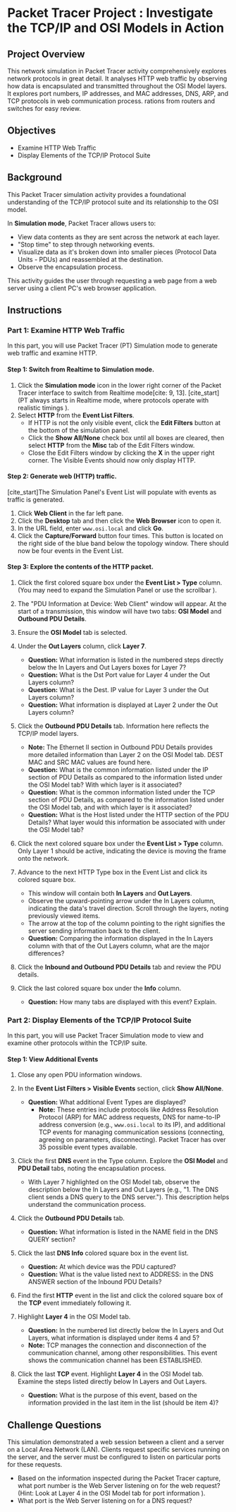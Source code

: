 # Packet Tracer Project : Investigate the TCP/IP and OSI Models in Action
## Project Overview
This network simulation in Packet Tracer activity comprehensively explores network protocols in great detail. It analyses HTTP web traffic by observing how data is encapsulated and transmitted throughout the OSI Model layers. It explores port numbers, IP addresses, and MAC addresses, DNS, ARP, and TCP protocols in web communication process.
rations from routers and switches for easy review.
## Objectives

* Examine HTTP Web Traffic 
* Display Elements of the TCP/IP Protocol Suite 

## Background

This Packet Tracer simulation activity provides a foundational understanding of the TCP/IP protocol suite and its relationship to the OSI model.

In **Simulation mode**, Packet Tracer allows users to:
* View data contents as they are sent across the network at each layer.
* "Stop time" to step through networking events.
* Visualize data as it's broken down into smaller pieces (Protocol Data Units - PDUs) and reassembled at the destination.
* Observe the encapsulation process.

This activity guides the user through requesting a web page from a web server using a client PC's web browser application.

## Instructions

### Part 1: Examine HTTP Web Traffic

In this part, you will use Packet Tracer (PT) Simulation mode to generate web traffic and examine HTTP. 

#### Step 1: Switch from Realtime to Simulation mode.

1.  Click the **Simulation mode** icon in the lower right corner of the Packet Tracer interface to switch from Realtime mode[cite: 9, 13]. [cite_start](PT always starts in Realtime mode, where protocols operate with realistic timings ).
2.  Select **HTTP** from the **Event List Filters**.
    * If HTTP is not the only visible event, click the **Edit Filters** button at the bottom of the simulation panel.
    * Click the **Show All/None** check box until all boxes are cleared, then select **HTTP** from the **Misc** tab of the Edit Filters window.
    * Close the Edit Filters window by clicking the **X** in the upper right corner. The Visible Events should now only display HTTP.

#### Step 2: Generate web (HTTP) traffic.

[cite_start]The Simulation Panel's Event List will populate with events as traffic is generated.

1.  Click **Web Client** in the far left pane.
2.  Click the **Desktop** tab and then click the **Web Browser** icon to open it.
3.  In the URL field, enter `www.osi.local` and click **Go**.
4.  Click the **Capture/Forward** button four times. This button is located on the right side of the blue band below the topology window. There should now be four events in the Event List.

#### Step 3: Explore the contents of the HTTP packet.

1.  Click the first colored square box under the **Event List > Type** column. (You may need to expand the Simulation Panel or use the scrollbar ).
2.  The "PDU Information at Device: Web Client" window will appear. At the start of a transmission, this window will have two tabs: **OSI Model** and **Outbound PDU Details**.
3.  Ensure the **OSI Model** tab is selected.
4.  Under the **Out Layers** column, click **Layer 7**.

    * **Question:** What information is listed in the numbered steps directly below the In Layers and Out Layers boxes for Layer 7? 
    * **Question:** What is the Dst Port value for Layer 4 under the Out Layers column? 
    * **Question:** What is the Dest. IP value for Layer 3 under the Out Layers column? 
    * **Question:** What information is displayed at Layer 2 under the Out Layers column? 
5.  Click the **Outbound PDU Details** tab. Information here reflects the TCP/IP model layers.
    * **Note:** The Ethernet II section in Outbound PDU Details provides more detailed information than Layer 2 on the OSI Model tab. DEST MAC and SRC MAC values are found here.
    * **Question:** What is the common information listed under the IP section of PDU Details as compared to the information listed under the OSI Model tab?  With which layer is it associated? 
    * **Question:** What is the common information listed under the TCP section of PDU Details, as compared to the information listed under the OSI Model tab, and with which layer is it associated? 
    * **Question:** What is the Host listed under the HTTP section of the PDU Details?  What layer would this information be associated with under the OSI Model tab? 

6.  Click the next colored square box under the **Event List > Type** column. Only Layer 1 should be active, indicating the device is moving the frame onto the network.
7.  Advance to the next HTTP Type box in the Event List and click its colored square box.
    * This window will contain both **In Layers** and **Out Layers**.
    * Observe the upward-pointing arrow under the In Layers column, indicating the data's travel direction. Scroll through the layers, noting previously viewed items.
    * The arrow at the top of the column pointing to the right signifies the server sending information back to the client.
    * **Question:** Comparing the information displayed in the In Layers column with that of the Out Layers column, what are the major differences? 
8.  Click the **Inbound and Outbound PDU Details** tab and review the PDU details.
9.  Click the last colored square box under the **Info** column.
    * **Question:** How many tabs are displayed with this event? Explain. 
### Part 2: Display Elements of the TCP/IP Protocol Suite
In this part, you will use Packet Tracer Simulation mode to view and examine other protocols within the TCP/IP suite. 
#### Step 1: View Additional Events
1.  Close any open PDU information windows.
2.  In the **Event List Filters > Visible Events** section, click **Show All/None**.
    * **Question:** What additional Event Types are displayed? 
        * **Note:** These entries include protocols like Address Resolution Protocol (ARP) for MAC address requests, DNS for name-to-IP address conversion (e.g., `www.osi.local` to its IP), and additional TCP events for managing communication sessions (connecting, agreeing on parameters, disconnecting). Packet Tracer has over 35 possible event types available.

3.  Click the first **DNS** event in the Type column. Explore the **OSI Model** and **PDU Detail** tabs, noting the encapsulation process.
    * With Layer 7 highlighted on the OSI Model tab, observe the description below the In Layers and Out Layers (e.g., "1. The DNS client sends a DNS query to the DNS server."). This description helps understand the communication process.

4.  Click the **Outbound PDU Details** tab.
    * **Question:** What information is listed in the NAME field in the DNS QUERY section? 

5.  Click the last **DNS Info** colored square box in the event list.
    * **Question:** At which device was the PDU captured? 
    * **Question:** What is the value listed next to ADDRESS: in the DNS ANSWER section of the Inbound PDU Details? 
6.  Find the first **HTTP** event in the list and click the colored square box of the **TCP** event immediately following it.
7.  Highlight **Layer 4** in the OSI Model tab.
    * **Question:** In the numbered list directly below the In Layers and Out Layers, what information is displayed under items 4 and 5? 
    * **Note:** TCP manages the connection and disconnection of the communication channel, among other responsibilities. This event shows the communication channel has been ESTABLISHED.

8.  Click the last **TCP** event. Highlight **Layer 4** in the OSI Model tab. Examine the steps listed directly below In Layers and Out Layers.
    * **Question:** What is the purpose of this event, based on the information provided in the last item in the list (should be item 4)? 

## Challenge Questions

This simulation demonstrated a web session between a client and a server on a Local Area Network (LAN). Clients request specific services running on the server, and the server must be configured to listen on particular ports for these requests.

* Based on the information inspected during the Packet Tracer capture, what port number is the Web Server listening on for the web request? (Hint: Look at Layer 4 in the OSI Model tab for port information ).
* What port is the Web Server listening on for a DNS request?
